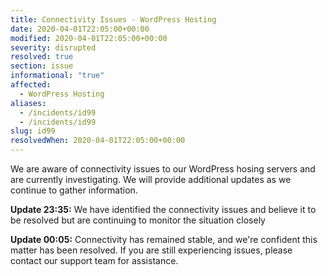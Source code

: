 ```yaml
---
title: Connectivity Issues - WordPress Hosting
date: 2020-04-01T22:05:00+00:00
modified: 2020-04-01T22:05:00+00:00
severity: disrupted
resolved: true
section: issue
informational: "true"
affected:
  - WordPress Hosting
aliases:
  - /incidents/id99
  - /incidents/id99
slug: id99
resolvedWhen: 2020-04-01T22:05:00+00:00
---
```


We are aware of connectivity issues to our WordPress hosing servers and are currently investigating. We will provide additional updates as we continue to gather information.

**Update 23:35:**  We have identified the connectivity issues and believe it to be resolved but are continuing to monitor the situation closely

**Update 00:05:**  Connectivity has remained stable, and we're confident this matter has been resolved. If you are still experiencing issues, please contact our support team for assistance.

